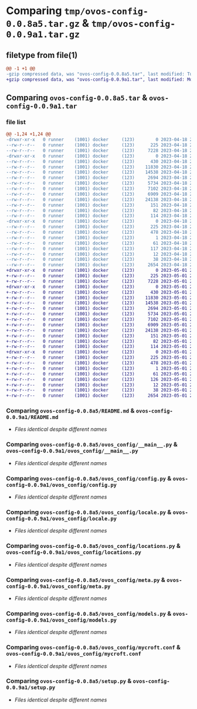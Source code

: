 # Comparing `tmp/ovos-config-0.0.8a5.tar.gz` & `tmp/ovos-config-0.0.9a1.tar.gz`

## filetype from file(1)

```diff
@@ -1 +1 @@
-gzip compressed data, was "ovos-config-0.0.8a5.tar", last modified: Tue Apr 18 21:51:25 2023, max compression
+gzip compressed data, was "ovos-config-0.0.9a1.tar", last modified: Mon May  1 23:10:19 2023, max compression
```

## Comparing `ovos-config-0.0.8a5.tar` & `ovos-config-0.0.9a1.tar`

### file list

```diff
@@ -1,24 +1,24 @@
-drwxr-xr-x   0 runner    (1001) docker     (123)        0 2023-04-18 21:51:25.082614 ovos-config-0.0.8a5/
--rw-r--r--   0 runner    (1001) docker     (123)      225 2023-04-18 21:51:25.082614 ovos-config-0.0.8a5/PKG-INFO
--rw-r--r--   0 runner    (1001) docker     (123)     7228 2023-04-18 21:51:24.000000 ovos-config-0.0.8a5/README.md
-drwxr-xr-x   0 runner    (1001) docker     (123)        0 2023-04-18 21:51:25.078613 ovos-config-0.0.8a5/ovos_config/
--rw-r--r--   0 runner    (1001) docker     (123)      430 2023-04-18 21:51:24.000000 ovos-config-0.0.8a5/ovos_config/__init__.py
--rw-r--r--   0 runner    (1001) docker     (123)    11830 2023-04-18 21:51:24.000000 ovos-config-0.0.8a5/ovos_config/__main__.py
--rw-r--r--   0 runner    (1001) docker     (123)    14538 2023-04-18 21:51:24.000000 ovos-config-0.0.8a5/ovos_config/config.py
--rw-r--r--   0 runner    (1001) docker     (123)     2694 2023-04-18 21:51:24.000000 ovos-config-0.0.8a5/ovos_config/locale.py
--rw-r--r--   0 runner    (1001) docker     (123)     5734 2023-04-18 21:51:24.000000 ovos-config-0.0.8a5/ovos_config/locations.py
--rw-r--r--   0 runner    (1001) docker     (123)     7102 2023-04-18 21:51:24.000000 ovos-config-0.0.8a5/ovos_config/meta.py
--rw-r--r--   0 runner    (1001) docker     (123)     6909 2023-04-18 21:51:24.000000 ovos-config-0.0.8a5/ovos_config/models.py
--rw-r--r--   0 runner    (1001) docker     (123)    24138 2023-04-18 21:51:24.000000 ovos-config-0.0.8a5/ovos_config/mycroft.conf
--rw-r--r--   0 runner    (1001) docker     (123)      151 2023-04-18 21:51:24.000000 ovos-config-0.0.8a5/ovos_config/ovos.py
--rw-r--r--   0 runner    (1001) docker     (123)       82 2023-04-18 21:51:24.000000 ovos-config-0.0.8a5/ovos_config/utils.py
--rw-r--r--   0 runner    (1001) docker     (123)      114 2023-04-18 21:51:24.000000 ovos-config-0.0.8a5/ovos_config/version.py
-drwxr-xr-x   0 runner    (1001) docker     (123)        0 2023-04-18 21:51:25.082614 ovos-config-0.0.8a5/ovos_config.egg-info/
--rw-r--r--   0 runner    (1001) docker     (123)      225 2023-04-18 21:51:25.000000 ovos-config-0.0.8a5/ovos_config.egg-info/PKG-INFO
--rw-r--r--   0 runner    (1001) docker     (123)      478 2023-04-18 21:51:25.000000 ovos-config-0.0.8a5/ovos_config.egg-info/SOURCES.txt
--rw-r--r--   0 runner    (1001) docker     (123)        1 2023-04-18 21:51:25.000000 ovos-config-0.0.8a5/ovos_config.egg-info/dependency_links.txt
--rw-r--r--   0 runner    (1001) docker     (123)       61 2023-04-18 21:51:25.000000 ovos-config-0.0.8a5/ovos_config.egg-info/entry_points.txt
--rw-r--r--   0 runner    (1001) docker     (123)      117 2023-04-18 21:51:25.000000 ovos-config-0.0.8a5/ovos_config.egg-info/requires.txt
--rw-r--r--   0 runner    (1001) docker     (123)       12 2023-04-18 21:51:25.000000 ovos-config-0.0.8a5/ovos_config.egg-info/top_level.txt
--rw-r--r--   0 runner    (1001) docker     (123)       38 2023-04-18 21:51:25.082614 ovos-config-0.0.8a5/setup.cfg
--rw-r--r--   0 runner    (1001) docker     (123)     2654 2023-04-18 21:51:24.000000 ovos-config-0.0.8a5/setup.py
+drwxr-xr-x   0 runner    (1001) docker     (123)        0 2023-05-01 23:10:19.436622 ovos-config-0.0.9a1/
+-rw-r--r--   0 runner    (1001) docker     (123)      225 2023-05-01 23:10:19.436622 ovos-config-0.0.9a1/PKG-INFO
+-rw-r--r--   0 runner    (1001) docker     (123)     7228 2023-05-01 23:10:19.000000 ovos-config-0.0.9a1/README.md
+drwxr-xr-x   0 runner    (1001) docker     (123)        0 2023-05-01 23:10:19.436622 ovos-config-0.0.9a1/ovos_config/
+-rw-r--r--   0 runner    (1001) docker     (123)      430 2023-05-01 23:10:19.000000 ovos-config-0.0.9a1/ovos_config/__init__.py
+-rw-r--r--   0 runner    (1001) docker     (123)    11830 2023-05-01 23:10:19.000000 ovos-config-0.0.9a1/ovos_config/__main__.py
+-rw-r--r--   0 runner    (1001) docker     (123)    14538 2023-05-01 23:10:19.000000 ovos-config-0.0.9a1/ovos_config/config.py
+-rw-r--r--   0 runner    (1001) docker     (123)     2694 2023-05-01 23:10:19.000000 ovos-config-0.0.9a1/ovos_config/locale.py
+-rw-r--r--   0 runner    (1001) docker     (123)     5734 2023-05-01 23:10:19.000000 ovos-config-0.0.9a1/ovos_config/locations.py
+-rw-r--r--   0 runner    (1001) docker     (123)     7102 2023-05-01 23:10:19.000000 ovos-config-0.0.9a1/ovos_config/meta.py
+-rw-r--r--   0 runner    (1001) docker     (123)     6909 2023-05-01 23:10:19.000000 ovos-config-0.0.9a1/ovos_config/models.py
+-rw-r--r--   0 runner    (1001) docker     (123)    24138 2023-05-01 23:10:19.000000 ovos-config-0.0.9a1/ovos_config/mycroft.conf
+-rw-r--r--   0 runner    (1001) docker     (123)      151 2023-05-01 23:10:19.000000 ovos-config-0.0.9a1/ovos_config/ovos.py
+-rw-r--r--   0 runner    (1001) docker     (123)       82 2023-05-01 23:10:19.000000 ovos-config-0.0.9a1/ovos_config/utils.py
+-rw-r--r--   0 runner    (1001) docker     (123)      114 2023-05-01 23:10:19.000000 ovos-config-0.0.9a1/ovos_config/version.py
+drwxr-xr-x   0 runner    (1001) docker     (123)        0 2023-05-01 23:10:19.436622 ovos-config-0.0.9a1/ovos_config.egg-info/
+-rw-r--r--   0 runner    (1001) docker     (123)      225 2023-05-01 23:10:19.000000 ovos-config-0.0.9a1/ovos_config.egg-info/PKG-INFO
+-rw-r--r--   0 runner    (1001) docker     (123)      478 2023-05-01 23:10:19.000000 ovos-config-0.0.9a1/ovos_config.egg-info/SOURCES.txt
+-rw-r--r--   0 runner    (1001) docker     (123)        1 2023-05-01 23:10:19.000000 ovos-config-0.0.9a1/ovos_config.egg-info/dependency_links.txt
+-rw-r--r--   0 runner    (1001) docker     (123)       61 2023-05-01 23:10:19.000000 ovos-config-0.0.9a1/ovos_config.egg-info/entry_points.txt
+-rw-r--r--   0 runner    (1001) docker     (123)      126 2023-05-01 23:10:19.000000 ovos-config-0.0.9a1/ovos_config.egg-info/requires.txt
+-rw-r--r--   0 runner    (1001) docker     (123)       12 2023-05-01 23:10:19.000000 ovos-config-0.0.9a1/ovos_config.egg-info/top_level.txt
+-rw-r--r--   0 runner    (1001) docker     (123)       38 2023-05-01 23:10:19.436622 ovos-config-0.0.9a1/setup.cfg
+-rw-r--r--   0 runner    (1001) docker     (123)     2654 2023-05-01 23:10:19.000000 ovos-config-0.0.9a1/setup.py
```

### Comparing `ovos-config-0.0.8a5/README.md` & `ovos-config-0.0.9a1/README.md`

 * *Files identical despite different names*

### Comparing `ovos-config-0.0.8a5/ovos_config/__main__.py` & `ovos-config-0.0.9a1/ovos_config/__main__.py`

 * *Files identical despite different names*

### Comparing `ovos-config-0.0.8a5/ovos_config/config.py` & `ovos-config-0.0.9a1/ovos_config/config.py`

 * *Files identical despite different names*

### Comparing `ovos-config-0.0.8a5/ovos_config/locale.py` & `ovos-config-0.0.9a1/ovos_config/locale.py`

 * *Files identical despite different names*

### Comparing `ovos-config-0.0.8a5/ovos_config/locations.py` & `ovos-config-0.0.9a1/ovos_config/locations.py`

 * *Files identical despite different names*

### Comparing `ovos-config-0.0.8a5/ovos_config/meta.py` & `ovos-config-0.0.9a1/ovos_config/meta.py`

 * *Files identical despite different names*

### Comparing `ovos-config-0.0.8a5/ovos_config/models.py` & `ovos-config-0.0.9a1/ovos_config/models.py`

 * *Files identical despite different names*

### Comparing `ovos-config-0.0.8a5/ovos_config/mycroft.conf` & `ovos-config-0.0.9a1/ovos_config/mycroft.conf`

 * *Files identical despite different names*

### Comparing `ovos-config-0.0.8a5/setup.py` & `ovos-config-0.0.9a1/setup.py`

 * *Files identical despite different names*

